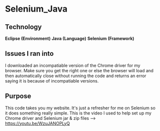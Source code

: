 # Selenium_Java


## Technology  
**Eclipse (Environment)**
**Java (Language)**
**Selenium (Framework)**


## Issues I ran into
I downloaded an incompatiable version of the Chrome driver for my browser. Make sure you get the right one or else the browser will load and then automatically close without running the code and returns an error saying it is because of incompatiable versions. 

## Purpose
This code takes you my website. It's just a refresher for me on Selenium so it does something really simple. 
This is the video I used to help set up my Chrome driver and Selenium jar & zip files --> https://youtu.be/WzuJANOPLyQ
